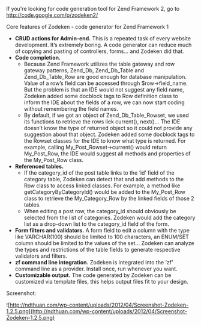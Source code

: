 If you're looking for code generation tool for Zend Framework 2, go to http://code.google.com/p/zodeken2/

Core features of Zodeken - code generator for Zend Framework 1
  * **CRUD actions for Admin-end.** This is a repeated task of every website development. It’s extremely boring. A code generator can reduce much of copying and pasting of controllers, forms… and Zodeken did that.
  * **Code completion.**
    * Because Zend Framework utilizes the table gateway and row gateway patterns, Zend\_Db, Zend\_Db\_Table and Zend\_Db\_Table\_Row are good enough for database manipulation. Value of a row’s field can be accessed through $row->field\_name. But the problem is that an IDE would not suggest any field name, Zodeken added some docblock tags to Row definition class to inform the IDE about the fields of a row, we can now start coding without remembering the field names.
    * By default, if we got an object of Zend\_Db\_Table\_Rowset, we used its functions to retrieve the rows liek current(), next()… The IDE doesn’t know the type of returned object so it could not provide any suggestion about that object. Zodeken added some docblock tags to the Rowset classes for the IDE to know what type is returned. For example, calling My\_Post\_Rowset->current() would return My\_Post\_Row, the IDE would suggest all methods and properties of the My\_Post\_Row class.
  * **Referenced tables.**
    * If the category\_id of the post table links to the ‘id’ field of the category table, Zodeken can detect that and add methods to the Row class to access linked classes. For example, a method like getCategoryByCategoryId() would be added to the My\_Post\_Row class to retrieve the My\_Category\_Row by the linked fields of those 2 tables.
    * When editing a post row, the category\_id should obviously be selected from the list of categories. Zodeken would add the category list as a drop-down list to the category\_id field of the form.
  * **Form filters and validators.** A form field to edit a column with the type like VARCHAR(100) should be limited to 100 characters, an ENUM/SET column should be limited to the values of the set… Zodeken can analyze the types and restrictions of the table fields to generate respective validators and filters.
  * **zf command line integration.** Zodeken is integrated into the ‘zf’ command line as a provider. Install once, run whenever you want.
  * **Customizable output.** The code generated by Zodeken can be customized via template files, this helps output files fit to your design.

Screenshot:

![http://ndthuan.com/wp-content/uploads/2012/04/Screenshot-Zodeken-1.2.5.png](http://ndthuan.com/wp-content/uploads/2012/04/Screenshot-Zodeken-1.2.5.png)